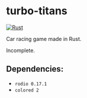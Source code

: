 # turbo-titans

[![Rust](https://github.com/logancammish/turbo-titans/actions/workflows/rust.yml/badge.svg)](https://github.com/logancammish/turbo-titans/actions/workflows/rust.yml)

Car racing game made in Rust.

 Incomplete.

## Dependencies:
* `rodio 0.17.1`
* `colored 2`
